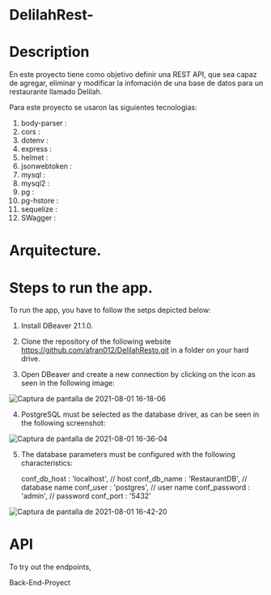 # DelilahRest-
# Description

En este proyecto tiene como objetivo definir una REST API, que sea capaz de agregar, eliminar y modificar la infomación de una base de datos para un restaurante llamado Delilah.

Para este proyecto se usaron las siguientes tecnologias:
1.   body-parser : 
2.   cors :
3.   dotenv :
4.   express :
5.   helmet :
6.   jsonwebtoken :
7.   mysql :
8.   mysql2 :
9.   pg :
10.  pg-hstore :
11.  sequelize :
12.  SWagger :


# Arquitecture.

# Steps to run the app.

To run the app, you have to follow the setps depicted below:

1. Install DBeaver 21.1.0.

2. Clone the repository of the following website https://github.com/afran012/DelilahResto.git in a folder on your hard drive.

3. Open DBeaver and create a new connection by clicking on the icon as seen in the following image:

![Captura de pantalla de 2021-08-01 16-18-06](https://user-images.githubusercontent.com/77680060/127785609-95577a4f-12ac-4432-911d-2380e048ef11.png)

4. PostgreSQL must be selected as the database driver, as can be seen in the following screenshot:

![Captura de pantalla de 2021-08-01 16-36-04](https://user-images.githubusercontent.com/77680060/127785995-d496320b-e9c0-4622-a192-f41408ef1eee.png)

5. The database parameters must be configured with the following characteristics:


    conf_db_host  : 'localhost', // host
    conf_db_name  : 'RestaurantDB', // database name
    conf_user     : 'postgres',           // user name
    conf_password : 'admin',               // password
    conf_port     : '5432' 

![Captura de pantalla de 2021-08-01 16-42-20](https://user-images.githubusercontent.com/77680060/127786136-e14c2e10-3f10-4903-955d-60491eda9210.png)



# API

To try out the endpoints, 



Back-End-Proyect
